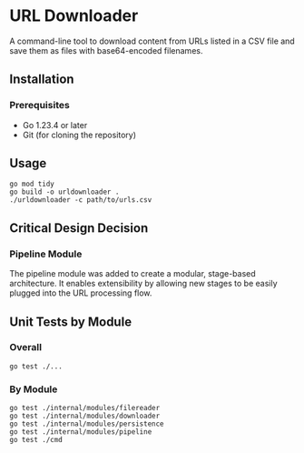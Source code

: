 # URL Downloader

A command-line tool to download content from URLs listed in a CSV file and save them as files with base64-encoded filenames.

## Installation

### Prerequisites
- Go 1.23.4 or later
- Git (for cloning the repository)


## Usage
```
go mod tidy
go build -o urldownloader .
./urldownloader -c path/to/urls.csv
```

## Critical Design Decision
### Pipeline Module
The pipeline module was added to create a modular, stage-based architecture. It enables extensibility by allowing new stages to be easily plugged into the URL processing flow.


## Unit Tests by Module

### Overall
```
go test ./...
```

### By Module
```
go test ./internal/modules/filereader
go test ./internal/modules/downloader
go test ./internal/modules/persistence
go test ./internal/modules/pipeline
go test ./cmd
```
